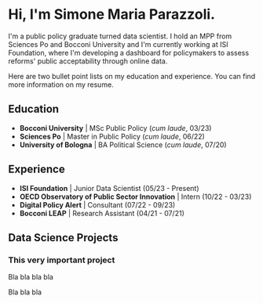 # Hi, I'm Simone Maria Parazzoli.

I'm a public policy graduate turned data scientist. I hold an MPP from Sciences Po and Bocconi University and I'm currently working at ISI Foundation, where I'm developing a dashboard for policymakers to assess reforms' public acceptability through online data.

Here are two bullet point lists on my education and experience. You can find more information on my resume.

## Education

- **Bocconi University** $|$ MSc Public Policy (_cum laude_, 03/23)
- **Sciences Po** | Master in Public Policy (_cum laude_, 06/22)
- **University of Bologna** | BA Political Science (_cum laude_, 07/20)

## Experience
- **ISI Foundation** | Junior Data Scientist (05/23 - Present)
- **OECD Observatory of Public Sector Innovation** | Intern (10/22 - 03/23)
- **Digital Policy Alert** | Consultant (07/22 - 09/23)
- **Bocconi LEAP** | Research Assistant (04/21 - 07/21)

## Data Science Projects

### This very important project

Bla bla bla bla

Bla bla bla
